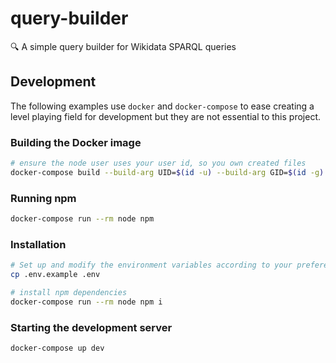 # query-builder
🔍️ A simple query builder for Wikidata SPARQL queries

## Development

The following examples use `docker` and `docker-compose` to ease creating a level playing field for development but they are not essential to this project.

### Building the Docker image

```sh
# ensure the node user uses your user id, so you own created files
docker-compose build --build-arg UID=$(id -u) --build-arg GID=$(id -g) node
```

### Running npm

```sh
docker-compose run --rm node npm
```

### Installation

```sh
# Set up and modify the environment variables according to your preferences
cp .env.example .env

# install npm dependencies
docker-compose run --rm node npm i
```


### Starting the development server

```sh
docker-compose up dev
```
